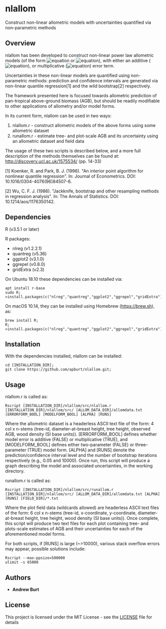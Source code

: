 # nlallom

Construct non-linear allometric models with uncertainties quantified via non-parametric methods

## Overview

nlallom has been developed to construct non-linear power law allometric models (of the form ![equation](http://latex.codecogs.com/gif.latex?Y&space;=&space;aM^b) or ![equation](http://latex.codecogs.com/gif.latex?Y&space;=&space;aM^b&plus;c)), with either an additive (![equation](http://latex.codecogs.com/gif.latex?\varepsilon&space;\sim&space;\mathcal{N}&space;(0,\sigma^2))), or multiplicative (![equation](http://latex.codecogs.com/gif.latex?\varepsilon&space;\sim&space;\mathcal{N}&space;(0,\sigma^2&space;M^k))) error term.

Uncertainties in these non-linear models are quantified using non-parametric methods: prediction and confidence intervals are generated via non-linear quantile regression[1] and the wild bootstrap[2] respectively. 

The framework presented here is focused towards allometric prediction of pan-tropical above-ground biomass (AGB), but should be readily modifiable to other applications of allometry and/or model forms.

In its current form, nlallom can be used in two ways:

1) nlallom.r - construct allometric models of the above forms using some allometric dataset 
2) runallom.r - estimate tree- and plot-scale AGB and its uncertainty using an allometric dataset and field data

The usage of these two scripts is described below, and a more full description of the methods themselves can be found at: http://discovery.ucl.ac.uk/1575534/ (pp. 14-33)

[1] Koenker, R. and Park, B. J. (1996). "An interior point algorithm for nonlinear quantile regression". In: Journal of Econometrics. DOI: 10.1016/0304-4076(96)84507-6.

[2] Wu, C. F. J. (1986). "Jackknife, bootstrap and other resampling methods in regression analysis". In: The Annals of Statistics. DOI: 10.1214/aos/1176350142.

## Dependencies

R (v3.5.1 or later)

R packages:
* nlreg (v1.2.2.1)
* quantreg (v5.36)
* ggplot2 (v3.1.0)
* ggrepel (v0.8.0)
* gridExtra (v2.3)

On Ubuntu 18.10 these dependencies can be installed via:

```
apt install r-base
sudo R;
>install.packages(c("nlreg","quantreg","ggplot2","ggrepel","gridExtra"))
```

On macOS 10.14, they can be installed using Homebrew (https://brew.sh), as:

```
brew install R;
R;
>install.packages(c("nlreg","quantreg","ggplot2","ggrepel","gridExtra"))
```

## Installation

With the dependencies installed, nlallom can be installed:

```
cd [INSTALLATION_DIR];
git clone https://github.com/apburt/nlallom.git;
```

## Usage

nlallom.r is called as:

```
Rscript [INSTALLATION_DIR]/nlallom/src/nlallom.r [INSTALLATION_DIR]/nlallom/src/ [ALLOM_DATA_DIR]/allomdata.txt [ERRORFORM_BOOL] [MODELFORM_BOOL] [ALPHA] [RUNS] 
```

Where the allometric dataset is a headerless ASCII text file of the form: 4 col x n-stems (tree-id, diameter-at-breast height, tree height, observed AGB, wood density (SI base units)).
[ERRORFORM_BOOL] defines whether model error is additive (FALSE) or multiplicative (TRUE), and [MODELFORM_BOOL] defines either two-parameter (FALSE) or three-parameter (TRUE) model form.
[ALPHA] and [RUNS] denote the prediction/confidence interval level and the number of bootstrap iterations respectively (e.g., 0.05 and 10000).
Once run, this script will produce a graph describing the model and associated uncertainties, in the working directory.

runallom.r is called as:

```
Rscript [INSTALLATION_DIR]/nlallom/src/runallom.r [INSTALLATION_DIR]/nlallom/src/ [ALLOM_DATA_DIR]/allomdata.txt [ALPHA] [RUNS] [FIELD_DIR]/*.txt
```

Where the plot field data (wildcards allowed) are headerless ASCII text files of the form: 6 col x n-stems (tree-id, x-coordinate, y-coordinate, diameter-at-breast height, tree height, wood density (SI base units)).
Once complete, this script will produce two text files for each plot containing tree- and plots-scale estimates of AGB and their uncertainties for each of the aforementioned model forms.

For both scripts, if [RUNS] is large (~>10000), various stack overflow errors may appear, possible solutions include:

```
Rscript --max-ppsize=500000
ulimit -s 65000
```

## Authors

* **Andrew Burt**

## License

This project is licensed under the MIT License - see the [LICENSE](LICENSE) file for details
